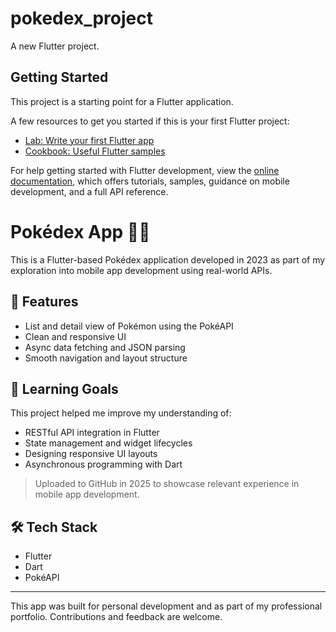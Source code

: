 # pokedex_project

A new Flutter project.

## Getting Started

This project is a starting point for a Flutter application.

A few resources to get you started if this is your first Flutter project:

- [Lab: Write your first Flutter app](https://docs.flutter.dev/get-started/codelab)
- [Cookbook: Useful Flutter samples](https://docs.flutter.dev/cookbook)

For help getting started with Flutter development, view the
[online documentation](https://docs.flutter.dev/), which offers tutorials,
samples, guidance on mobile development, and a full API reference.

# Pokédex App 🐱‍👓

This is a Flutter-based Pokédex application developed in 2023 as part of my exploration into mobile app development using real-world APIs.

## 🎯 Features

- List and detail view of Pokémon using the PokéAPI
- Clean and responsive UI
- Async data fetching and JSON parsing
- Smooth navigation and layout structure

## 🧠 Learning Goals

This project helped me improve my understanding of:

- RESTful API integration in Flutter
- State management and widget lifecycles
- Designing responsive UI layouts
- Asynchronous programming with Dart

> Uploaded to GitHub in 2025 to showcase relevant experience in mobile app development.

## 🛠 Tech Stack

- Flutter 
- Dart
- PokéAPI

---

This app was built for personal development and as part of my professional portfolio. Contributions and feedback are welcome.

